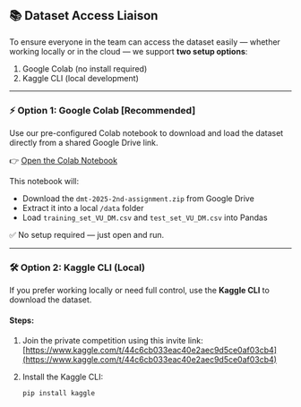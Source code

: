 ## 📚 Dataset Access Liaison

To ensure everyone in the team can access the dataset easily — whether working locally or in the cloud — we support **two setup options**:  
1. Google Colab (no install required)  
2. Kaggle CLI (local development)

---

### ⚡ Option 1: Google Colab [Recommended]

Use our pre-configured Colab notebook to download and load the dataset directly from a shared Google Drive link.

👉 [Open the Colab Notebook](https://colab.research.google.com/drive/12TO_sHN2aT437rNhY4WNu7FEnKr-Xzax?usp=sharing)

This notebook will:
- Download the `dmt-2025-2nd-assignment.zip` from Google Drive
- Extract it into a local `/data` folder
- Load `training_set_VU_DM.csv` and `test_set_VU_DM.csv` into Pandas

✅ No setup required — just open and run.

---

### 🛠️ Option 2: Kaggle CLI (Local)

If you prefer working locally or need full control, use the **Kaggle CLI** to download the dataset.

#### Steps:

1. Join the private competition using this invite link:  
   [https://www.kaggle.com/t/44c6cb033eac40e2aec9d5ce0af03cb4](https://www.kaggle.com/t/44c6cb033eac40e2aec9d5ce0af03cb4)

2. Install the Kaggle CLI:
   ```bash
   pip install kaggle
